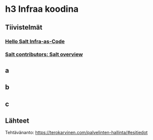 # h3 Infraa koodina

## Tiivistelmät
### [Hello Salt Infra-as-Code](https://terokarvinen.com/2024/hello-salt-infra-as-code/)
### [Salt contributors: Salt overview](https://docs.saltproject.io/salt/user-guide/en/latest/topics/overview.html#rules-of-yaml)

## a

## b 

## c 

## Lähteet

Tehtävänanto: https://terokarvinen.com/palvelinten-hallinta/#esitiedot
